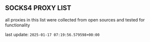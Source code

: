 ## SOCKS4 PROXY LIST

all proxies in this list were collected from open sources and tested for functionality

last update: `2025-01-17 07:19:56.579598+00:00`